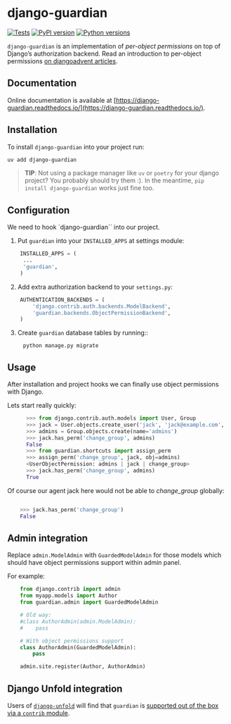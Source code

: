 # django-guardian

[![Tests](https://github.com/django-guardian/django-guardian/workflows/Tests/badge.svg?branch=devel)](https://github.com/django-guardian/django-guardian/actions/workflows/tests.yml)
[![PyPI version](https://img.shields.io/pypi/v/django-guardian.svg)](https://pypi.python.org/pypi/django-guardian)
[![Python versions](https://img.shields.io/pypi/pyversions/django-guardian.svg)](https://pypi.python.org/pypi/django-guardian)

`django-guardian` is an implementation of _per-object permissions_ on top
of Django’s authorization backend. Read an introduction to per-object permissions [on djangoadvent articles](https://github.com/djangoadvent/djangoadvent-articles/blob/master/1.2/06_object-permissions.rst).

## Documentation

Online documentation is available at [https://django-guardian.readthedocs.io/](https://django-guardian.readthedocs.io/).


## Installation

To install `django-guardian` into your project run:

```bash
uv add django-guardian
```
> **TIP**: Not using a package manager like `uv` or `poetry` for your django project? You probably should try them :). In the meantime, `pip install django-guardian` works just fine too.


## Configuration

We need to hook `django-guardian`` into our project.

1. Put `guardian` into your `INSTALLED_APPS` at settings module:

```python
    INSTALLED_APPS = (
     ...
     'guardian',
    )
```

2. Add extra authorization backend to your `settings.py`:

```py
    AUTHENTICATION_BACKENDS = (
        'django.contrib.auth.backends.ModelBackend',
        'guardian.backends.ObjectPermissionBackend',
    )
```

3. Create `guardian` database tables by running::

```
     python manage.py migrate
```

## Usage

After installation and project hooks we can finally use object permissions
with Django.

Lets start really quickly:

```py
      >>> from django.contrib.auth.models import User, Group
      >>> jack = User.objects.create_user('jack', 'jack@example.com', 'topsecretagentjack')
      >>> admins = Group.objects.create(name='admins')
      >>> jack.has_perm('change_group', admins)
      False
      >>> from guardian.shortcuts import assign_perm
      >>> assign_perm('change_group', jack, obj=admins)
      <UserObjectPermission: admins | jack | change_group>
      >>> jack.has_perm('change_group', admins)
      True
```

Of course our agent jack here would not be able to _change_group_ globally:

```py

    >>> jack.has_perm('change_group')
    False
```

## Admin integration

Replace `admin.ModelAdmin` with `GuardedModelAdmin` for those models
which should have object permissions support within admin panel.

For example:

```py
    from django.contrib import admin
    from myapp.models import Author
    from guardian.admin import GuardedModelAdmin

    # Old way:
    #class AuthorAdmin(admin.ModelAdmin):
    #    pass

    # With object permissions support
    class AuthorAdmin(GuardedModelAdmin):
        pass

    admin.site.register(Author, AuthorAdmin)
```

## Django Unfold integration

Users of [`django-unfold`](https://unfoldadmin.com/) will find that `guardian` is [supported out of the box via a `contrib` module](https://unfoldadmin.com/docs/integrations/django-guardian/).